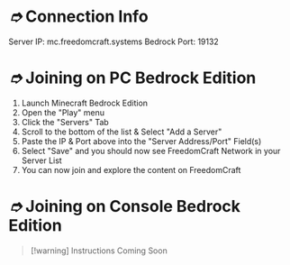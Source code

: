 
# _➮_ Connection Info

Server IP: mc.freedomcraft.systems
Bedrock Port: 19132

# _➮_ Joining on PC Bedrock Edition

1. Launch Minecraft Bedrock Edition
2. Open the "Play" menu
3. Click the "Servers" Tab
4. Scroll to the bottom of the list & Select "Add a Server"
5. Paste the IP & Port above into the "Server Address/Port" Field(s)
6. Select "Save" and you should now see FreedomCraft Network in your Server List
7. You can now join and explore the content on FreedomCraft

# _➮_ Joining on Console Bedrock Edition

> [!warning] Instructions Coming Soon
